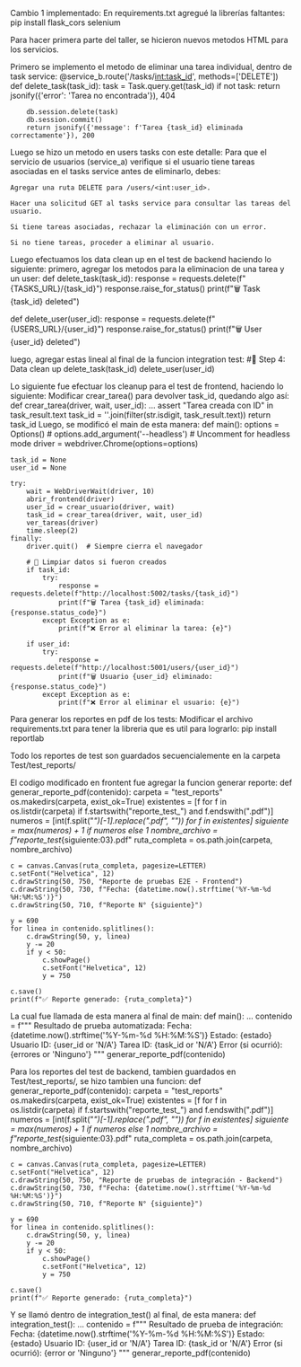 Cambio 1 implementado:
En requirements.txt agregué la librerías faltantes:
pip install flask_cors selenium


Para hacer primera parte del taller, se hicieron nuevos metodos HTML para los servicios.

Primero se implemento el metodo de eliminar una tarea individual, dentro de task service:
@service_b.route('/tasks/<int:task_id>', methods=['DELETE'])
    def delete_task(task_id):
        task = Task.query.get(task_id)
        if not task:
            return jsonify({'error': 'Tarea no encontrada'}), 404

        db.session.delete(task)
        db.session.commit()
        return jsonify({'message': f'Tarea {task_id} eliminada correctamente'}), 200

Luego se hizo un metodo en users tasks con este detalle:
Para que el servicio de usuarios (service_a) verifique si el usuario tiene tareas asociadas en el tasks service antes de eliminarlo, debes:

    Agregar una ruta DELETE para /users/<int:user_id>.

    Hacer una solicitud GET al tasks service para consultar las tareas del usuario.

    Si tiene tareas asociadas, rechazar la eliminación con un error.

    Si no tiene tareas, proceder a eliminar al usuario.


Luego efectuamos los data clean up en el test de backend haciendo lo siguiente:
primero, agregar los metodos para la eliminacion de una tarea y un user:
def delete_task(task_id):
    response = requests.delete(f"{TASKS_URL}/{task_id}")
    response.raise_for_status()
    print(f"🗑️ Task {task_id} deleted")

def delete_user(user_id):
    response = requests.delete(f"{USERS_URL}/{user_id}")
    response.raise_for_status()
    print(f"🗑️ User {user_id} deleted")

luego, agregar estas lineal al final de la funcion integration test:
 #🔄 Step 4: Data clean up
    delete_task(task_id)
    delete_user(user_id)

Lo siguiente fue efectuar los cleanup para el test de frontend, haciendo lo siguiente:
Modificar crear_tarea() para devolver task_id, quedando algo así:
def crear_tarea(driver, wait, user_id):
    ...
    assert "Tarea creada con ID" in task_result.text
    task_id = ''.join(filter(str.isdigit, task_result.text))
    return task_id
Luego, se modificó el main de esta manera:
def main():
    options = Options()
    # options.add_argument('--headless')  # Uncomment for headless mode
    driver = webdriver.Chrome(options=options)

    task_id = None
    user_id = None

    try:
        wait = WebDriverWait(driver, 10)
        abrir_frontend(driver)
        user_id = crear_usuario(driver, wait)
        task_id = crear_tarea(driver, wait, user_id)
        ver_tareas(driver)
        time.sleep(2)
    finally:
        driver.quit()  # Siempre cierra el navegador

        # 🔄 Limpiar datos si fueron creados
        if task_id:
            try:
                response = requests.delete(f"http://localhost:5002/tasks/{task_id}")
                print(f"🗑️ Tarea {task_id} eliminada: {response.status_code}")
            except Exception as e:
                print(f"❌ Error al eliminar la tarea: {e}")

        if user_id:
            try:
                response = requests.delete(f"http://localhost:5001/users/{user_id}")
                print(f"🗑️ Usuario {user_id} eliminado: {response.status_code}")
            except Exception as e:
                print(f"❌ Error al eliminar el usuario: {e}")




Para generar los reportes en pdf de los tests:
Modificar el archivo requirements.txt para tener la libreria que es util para lograrlo:
pip install reportlab

Todo los reportes de test son guardados secuencialemente en la carpeta Test/test_reports/

El codigo modificado en frontent fue agregar la funcion generar reporte:
def generar_reporte_pdf(contenido):
    carpeta = "test_reports"
    os.makedirs(carpeta, exist_ok=True)
    existentes = [f for f in os.listdir(carpeta) if f.startswith("reporte_test_") and f.endswith(".pdf")]
    numeros = [int(f.split("_")[-1].replace(".pdf", "")) for f in existentes]
    siguiente = max(numeros) + 1 if numeros else 1
    nombre_archivo = f"reporte_test_{siguiente:03}.pdf"
    ruta_completa = os.path.join(carpeta, nombre_archivo)

    c = canvas.Canvas(ruta_completa, pagesize=LETTER)
    c.setFont("Helvetica", 12)
    c.drawString(50, 750, "Reporte de pruebas E2E - Frontend")
    c.drawString(50, 730, f"Fecha: {datetime.now().strftime('%Y-%m-%d %H:%M:%S')}")
    c.drawString(50, 710, f"Reporte N° {siguiente}")

    y = 690
    for linea in contenido.splitlines():
        c.drawString(50, y, linea)
        y -= 20
        if y < 50:
            c.showPage()
            c.setFont("Helvetica", 12)
            y = 750

    c.save()
    print(f"✅ Reporte generado: {ruta_completa}")

La cual fue llamada de esta manera al final de main:
def main():
    ...
    contenido = f"""
Resultado de prueba automatizada:
Fecha: {datetime.now().strftime('%Y-%m-%d %H:%M:%S')}
Estado: {estado}
Usuario ID: {user_id or 'N/A'}
Tarea ID: {task_id or 'N/A'}
Error (si ocurrió): {errores or 'Ninguno'}
"""
        generar_reporte_pdf(contenido)


Para los reportes del test de backend, tambien guardados en Test/test_reports/, se hizo tambien una funcion:
def generar_reporte_pdf(contenido):
    carpeta = "test_reports"
    os.makedirs(carpeta, exist_ok=True)
    existentes = [f for f in os.listdir(carpeta) if f.startswith("reporte_test_") and f.endswith(".pdf")]
    numeros = [int(f.split("_")[-1].replace(".pdf", "")) for f in existentes]
    siguiente = max(numeros) + 1 if numeros else 1
    nombre_archivo = f"reporte_test_{siguiente:03}.pdf"
    ruta_completa = os.path.join(carpeta, nombre_archivo)

    c = canvas.Canvas(ruta_completa, pagesize=LETTER)
    c.setFont("Helvetica", 12)
    c.drawString(50, 750, "Reporte de pruebas de integración - Backend")
    c.drawString(50, 730, f"Fecha: {datetime.now().strftime('%Y-%m-%d %H:%M:%S')}")
    c.drawString(50, 710, f"Reporte N° {siguiente}")

    y = 690
    for linea in contenido.splitlines():
        c.drawString(50, y, linea)
        y -= 20
        if y < 50:
            c.showPage()
            c.setFont("Helvetica", 12)
            y = 750

    c.save()
    print(f"✅ Reporte generado: {ruta_completa}")


Y se llamó dentro de integration_test() al final, de esta manera:
def integration_test():
    ...
    contenido = f"""
Resultado de prueba de integración:
Fecha: {datetime.now().strftime('%Y-%m-%d %H:%M:%S')}
Estado: {estado}
Usuario ID: {user_id or 'N/A'}
Tarea ID: {task_id or 'N/A'}
Error (si ocurrió): {error or 'Ninguno'}
"""
    generar_reporte_pdf(contenido)

    